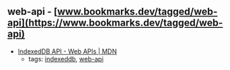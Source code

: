web-api - [www.bookmarks.dev/tagged/web-api](https://www.bookmarks.dev/tagged/web-api) 
---
* [IndexedDB API - Web APIs | MDN](https://developer.mozilla.org/en/docs/Web/API/IndexedDB_API)
    * tags: [indexeddb](../tags/indexeddb.md), [web-api](../tags/web-api.md)
